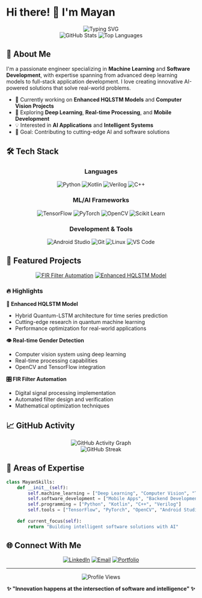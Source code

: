 # Hi there! 👋 I'm Mayan

<div align="center">
  <img src="https://readme-typing-svg.herokuapp.com?font=Fira+Code&size=28&duration=3000&pause=1000&color=36BCF7&center=true&vCenter=true&width=500&lines=Machine+Learning+Engineer;Software+Developer;Python+Specialist;AI+Enthusiast" alt="Typing SVG" />
</div>

<div align="center">
  <img src="https://github-readme-stats.vercel.app/api?username=Mayan10&show_icons=true&theme=tokyonight&hide_border=true&border_radius=15" alt="GitHub Stats" />
  <img src="https://github-readme-stats.vercel.app/api/top-langs/?username=Mayan10&layout=compact&theme=tokyonight&hide_border=true&border_radius=15" alt="Top Languages" />
</div>

## 🚀 About Me

I'm a passionate engineer specializing in **Machine Learning** and **Software Development**, with expertise spanning from advanced deep learning models to full-stack application development. I love creating innovative AI-powered solutions that solve real-world problems.

- 🔭 Currently working on **Enhanced HQLSTM Models** and **Computer Vision Projects**
- 🌱 Exploring **Deep Learning**, **Real-time Processing**, and **Mobile Development**
- 💡 Interested in **AI Applications** and **Intelligent Systems**
- 🎯 Goal: Contributing to cutting-edge AI and software solutions

## 🛠️ Tech Stack

<div align="center">

### Languages
![Python](https://img.shields.io/badge/Python-3776AB?style=for-the-badge&logo=python&logoColor=white)
![Kotlin](https://img.shields.io/badge/Kotlin-7F52FF?style=for-the-badge&logo=kotlin&logoColor=white)
![Verilog](https://img.shields.io/badge/Verilog-00599C?style=for-the-badge&logo=v&logoColor=white)
![C++](https://img.shields.io/badge/C++-00599C?style=for-the-badge&logo=cplusplus&logoColor=white)

### ML/AI Frameworks
![TensorFlow](https://img.shields.io/badge/TensorFlow-FF6F00?style=for-the-badge&logo=tensorflow&logoColor=white)
![PyTorch](https://img.shields.io/badge/PyTorch-EE4C2C?style=for-the-badge&logo=pytorch&logoColor=white)
![OpenCV](https://img.shields.io/badge/OpenCV-5C3EE8?style=for-the-badge&logo=opencv&logoColor=white)
![Scikit Learn](https://img.shields.io/badge/scikit_learn-F7931E?style=for-the-badge&logo=scikit-learn&logoColor=white)

### Development & Tools
![Android Studio](https://img.shields.io/badge/Android_Studio-3DDC84?style=for-the-badge&logo=android-studio&logoColor=white)
![Git](https://img.shields.io/badge/Git-F05032?style=for-the-badge&logo=git&logoColor=white)
![Linux](https://img.shields.io/badge/Linux-FCC624?style=for-the-badge&logo=linux&logoColor=black)
![VS Code](https://img.shields.io/badge/VS_Code-007ACC?style=for-the-badge&logo=visual-studio-code&logoColor=white)

</div>

## 🌟 Featured Projects

<div align="center">

[![FIR Filter Automation](https://github-readme-stats.vercel.app/api/pin/?username=Mayan10&repo=FIR-Filter-Automation&theme=tokyonight&hide_border=true&border_radius=15)](https://github.com/Mayan10/FIR-Filter-Automation)
[![Enhanced HQLSTM Model](https://github-readme-stats.vercel.app/api/pin/?username=Mayan10&repo=Enhanced-HQLSTM-Model&theme=tokyonight&hide_border=true&border_radius=15)](https://github.com/Mayan10/Enhanced-HQLSTM-Model)

</div>

### 🔥 Highlights

**🧠 Enhanced HQLSTM Model**
- Hybrid Quantum-LSTM architecture for time series prediction
- Cutting-edge research in quantum machine learning
- Performance optimization for real-world applications

**👁️ Real-time Gender Detection**
- Computer vision system using deep learning
- Real-time processing capabilities
- OpenCV and TensorFlow integration

**🎛️ FIR Filter Automation**
- Digital signal processing implementation
- Automated filter design and verification
- Mathematical optimization techniques

## 📈 GitHub Activity

<div align="center">
  <img src="https://github-readme-activity-graph.vercel.app/graph?username=Mayan10&theme=tokyo-night&hide_border=true&border_radius=15" alt="GitHub Activity Graph" />
</div>

<div align="center">
  <img src="https://streak-stats.demolab.com/?user=Mayan10&theme=tokyonight&hide_border=true&border_radius=15" alt="GitHub Streak" />
</div>

## 🎯 Areas of Expertise

```python
class MayanSkills:
    def __init__(self):
        self.machine_learning = ["Deep Learning", "Computer Vision", "Time Series", "Quantum ML"]
        self.software_development = ["Mobile Apps", "Backend Development", "API Design"]
        self.programming = ["Python", "Kotlin", "C++", "Verilog"]
        self.tools = ["TensorFlow", "PyTorch", "OpenCV", "Android Studio"]
        
    def current_focus(self):
        return "Building intelligent software solutions with AI"
```

## 🌐 Connect With Me

<div align="center">

[![LinkedIn](https://img.shields.io/badge/LinkedIn-0077B5?style=for-the-badge&logo=linkedin&logoColor=white)](https://www.linkedin.com/in/mayan-sharma-76360422a)
[![Email](https://img.shields.io/badge/Email-D14836?style=for-the-badge&logo=gmail&logoColor=white)](mailto:your.email@example.com)
[![Portfolio](https://img.shields.io/badge/Portfolio-000000?style=for-the-badge&logo=About.me&logoColor=white)](https://your-portfolio.com)

</div>

---

<div align="center">
  <img src="https://komarev.com/ghpv/?username=Mayan10&style=for-the-badge&color=36BCF7" alt="Profile Views" />
  
  **✨ "Innovation happens at the intersection of software and intelligence" ✨**
</div>
